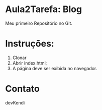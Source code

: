 # Aula2Tarefa: Blog

Meu primeiro Repositório no Git.

# Instruções:

1. Clonar
2. Abrir index.html;
3. A página deve ser exibida no navegador.

# Contato

devKendi